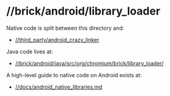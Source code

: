 # //brick/android/library_loader

Native code is split between this directory and:
 * [//third_party/android_crazy_linker](../../../third_party/android_crazy_linker/README.chromium)

Java code lives at:
 * [//brick/android/java/src/org/chromium/brick/library_loader/](../java/src/org/chromium/brick/library_loader/)

A high-level guide to native code on Android exists at:
 * [//docs/android_native_libraries.md](../../../docs/android_native_libraries.md)
